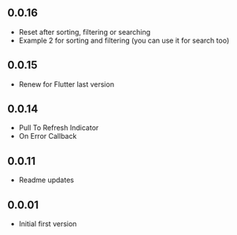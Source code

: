 ## 0.0.16

* Reset after sorting, filtering or searching
* Example 2 for sorting and filtering (you can use it for search too)

## 0.0.15

* Renew for Flutter last version

## 0.0.14

* Pull To Refresh Indicator
* On Error Callback

## 0.0.11

* Readme updates

## 0.0.01

* Initial first version
